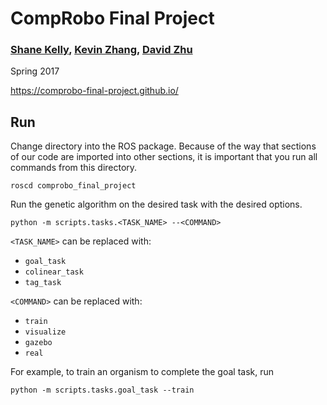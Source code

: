 # CompRobo Final Project

### [Shane Kelly](https://github.com/shanek21), [Kevin Zhang](https://github.com/kzhang8850), [David Zhu](https://github.com/hdavidzhu)

Spring 2017

https://comprobo-final-project.github.io/


## Run

Change directory into the ROS package. Because of the way that sections of our code are imported into other sections, it is important that you run all commands from this directory.

`roscd comprobo_final_project`

Run the genetic algorithm on the desired task with the desired options.

`python -m scripts.tasks.<TASK_NAME> --<COMMAND>`

`<TASK_NAME>` can be replaced with:
- `goal_task`
- `colinear_task`
- `tag_task`

`<COMMAND>` can be replaced with:
- `train`
- `visualize`
- `gazebo`
- `real`

For example, to train an organism to complete the goal task, run

`python -m scripts.tasks.goal_task --train`
